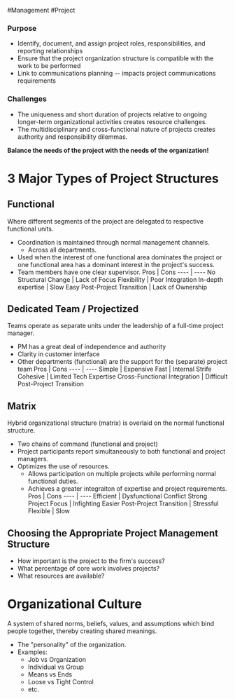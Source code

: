 #Management  #Project 
### Purpose
- Identify, document, and assign project roles, responsibilities, and reporting relationships
- Ensure that the project organization structure is compatible with the work to be performed
- Link to communications planning -- impacts project communications requirements

### Challenges
- The uniqueness and short duration of projects relative to ongoing longer-term organizational activities creates resource challenges.
- The multidisciplinary and cross-functional nature of projects creates authority and responsibility dilemmas.

**Balance the needs of the project with the needs of the organization!**

# 3 Major Types of Project Structures
## Functional
Where different segments of the project are delegated to respective functional units.
- Coordination is maintained through normal management channels.
	- Across all departments.
- Used when the interest of one functional area dominates the project or one functional area has a dominant interest in the project's success.
- Team members have one clear supervisor.
Pros | Cons
---- | ----
No Structural Change | Lack of Focus
Flexibility | Poor Integration
In-depth expertise | Slow
Easy Post-Project Transition | Lack of Ownership
## Dedicated Team / Projectized
Teams operate as separate units under the leadership of a full-time project manager.
- PM has a great deal of independence and authority
- Clarity in customer interface
- Other departments (functional) are the support for the (separate) project team
Pros | Cons
---- | ----
Simple | Expensive
Fast | Internal Strife
Cohesive | Limited Tech Expertise
Cross-Functional Integration | Difficult Post-Project Transition
## Matrix
Hybrid organizational structure (matrix) is overlaid on the normal functional structure.
- Two chains of command (functional and project)
- Project participants report simultaneously to both functional and project managers.
- Optimizes the use of resources.
	- Allows participation on multiple projects while performing normal functional duties.
	- Achieves a greater integraiton of expertise and project requirements.
Pros | Cons
---- | ----
Efficient | Dysfunctional Conflict
Strong Project Focus | Infighting
Easier Post-Project Transition | Stressful
Flexible | Slow

## Choosing the Appropriate Project Management Structure
- How important is the project to the firm's success?
- What percentage of core work involves projects?
- What resources are available?

# Organizational Culture
A system of shared norms, beliefs, values, and assumptions which bind people together, thereby creating shared meanings.
- The "personality" of the organization.
- Examples:
	- Job vs Organization
	- Individual vs Group
	- Means vs Ends
	- Loose vs Tight Control
	- etc.